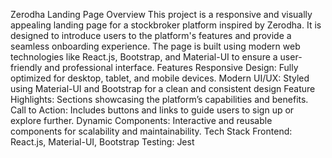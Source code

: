 Zerodha Landing Page
Overview
This project is a responsive and visually appealing landing page for a stockbroker platform inspired by Zerodha. It is designed to introduce users to the platform's features and provide a seamless onboarding experience. The page is built using modern web technologies like React.js, Bootstrap, and Material-UI to ensure a user-friendly and professional interface.
Features
Responsive Design: Fully optimized for desktop, tablet, and mobile devices.
Modern UI/UX: Styled using Material-UI and Bootstrap for a clean and consistent design
Feature Highlights: Sections showcasing the platform’s capabilities and benefits.
Call to Action: Includes buttons and links to guide users to sign up or explore further.
Dynamic Components: Interactive and reusable components for scalability and maintainability.
Tech Stack
Frontend: React.js, Material-UI, Bootstrap
Testing: Jest
